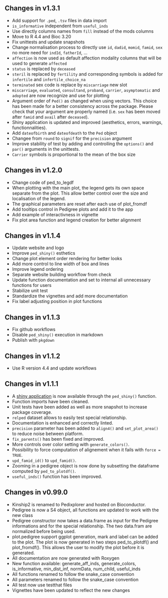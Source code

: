 ## Changes in v1.3.1

- Add support for `.ped`, `.tsv` files in data import
- `is_informative` independent from `useful_inds`
- Use directly columns names from `fill` instead of the mods columns
- Move to R 4.4 and Bioc 3.20
- Fix unittests and update snapshots
- Change normalisation process to directly use `id`, `dadid`, `momid`, `famid`, `sex`
no more need for `indId`, `fatherId`, ...
- `affection` is now used as default affection modality columns that will be
used to generate `affected`
- `status` is replaced by `deceased`
- `steril` is replaced by `fertility` and corresponding symbols is added for
`infertile` and `infertile_choice_na`
- `terminated` sex code is replace by `miscarriage` new slot
- `miscarriage`, `evaluated`, `consultand`, `proband`, `carrier`, `asymptomatic` and
`adopted` are now recognize and use for plotting
- Argument order of `Ped()` as changed when using vectors. This choice has been made
for a better consistency across the package. Please check that your argument are
properly named (i.e. `sex` has been moved after `famid` and `avail` after `deceased`).
- Shiny application is updated and improved (aesthetics, errors, warnings,
functionnalities).
- Add `dateofbirth` and `dateofdeath` to the `Ped` object
- Changee from `round` to `signif` for the `precision` argument
- Improve stability of test by adding and controlling the `options()` and `par()` arguments
in the unittests.
- `Carrier` symbols is proportional to the mean of the box size

## Changes in v1.2.0

- Change code of ped_to_legdf
- When plotting with the main plot, the legend gets its own
space separate from the plot. This allow better control over
the size and localisation of the legend.
- The graphical parameters are reset after each use of plot_fromdf
- Add tooltips control in Pedigree plots and add it to the app
- Add example of interactivness in vignette
- Fix plot area function and legend creation for better alignment

## Changes in v1.1.4

- Update website and logo
- Improve `ped_shiny()` esthetics
- Change plot element order rendering for better looks
- Add more control to line width of box and lines
- Improve legend ordering
- Separate website building workflow from check
- Update function documentation and set to internal all unnecessary
functions for users
- Stabilize unit test
- Standardize the vignettes and add more documentation
- Fix label adjusting position in plot functions

## Changes in v1.1.3

- Fix github workflows
- Disable `ped_shiny()` execution in markdown
- Publish with `pkgdown`

## Changes in v1.1.2

- Use R version 4.4 and update workflows

## Changes in v1.1.1

- A [shiny application](https://shiny.posit.co/) is now available through
the `ped_shiny()` function.
- Function imports have been cleaned.
- Unit tests have been added as well as more snapshot to increase
package coverage.
- `relped` dataset allows to easily test special relationship.
- Documentation is enhanced and correctly linted.
- `precision` parameter has been added to `align4()` and `set_plot_area()`
to reduce noise between platform.
- `fix_parents()` has been fixed and improved.
- More controls over color setting with `generate_colors()`.
- Possibility to force computation of alignement when it fails with
`force = TRUE`.
- `upd_famid_id()` to `upd_famid()`.
- Zooming in a pedigree object is now done by subsetting the dataframe
computed by `ped_to_plotdf()`.
- `useful_inds()` function has been improved.

## Changes in v0.99.0

- Kinship2 is renamed to Pedixplorer and hosted on Bioconductor.
- Pedigree is now a S4 object, all functions are updated to work with
the new class
- Pedigree constructor now takes a data.frame as input for the Pedigree
informations and for the special relationship.
The two data.fram are normalized before being used.
- plot.pedigree support ggplot generation, mark and label can be added
to the plot.
The plot is now generated in two steps ped_to_plotdf() and plot_fromdf().
This allows the user to modify the plot before it is generated.
- All documentation are now generated with Roxygen
- New function available: generate_aff_inds, generate_colors,
is_informative, min_dist_inf, normData, num_child, useful_inds
- All functions renamed to follow the snake\_case convention
- All parameters renamed to follow the snake\_case convention
- All test now use testthat files
- Vignettes have been updated to reflect the new changes
